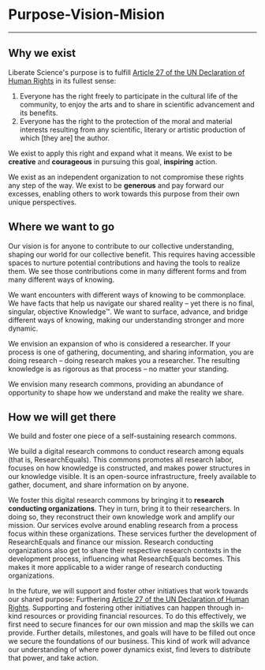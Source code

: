 # Purpose-Vision-Mision

---

## Why we exist

Liberate Science's purpose is to fulfill [Article 27 of the UN Declaration of Human Rights](https://www.un.org/en/about-us/universal-declaration-of-human-rights) in its fullest sense:

1. Everyone has the right freely to participate in the cultural life of the community, to enjoy the arts and to share in scientific advancement and its benefits.
2. Everyone has the right to the protection of the moral and material interests resulting from any scientific, literary or artistic production of which [they are] the author.

We exist to apply this right and expand what it means. We exist to be **creative** and **courageous** in pursuing this goal, **inspiring** action.

We exist as an independent organization to not compromise these rights any step of the way. We exist to be **generous** and pay forward our excesses, enabling others to work towards this purpose from their own unique perspectives.

## Where we want to go

Our vision is for anyone to contribute to our collective understanding, shaping our world for our collective benefit. This requires having accessible spaces to nurture potential contributions and having the tools to realize them. We see those contributions come in many different forms and from many different ways of knowing.

We want encounters with different ways of knowing to be commonplace. We have facts that help us navigate our shared reality – yet there is no final, singular, objective Knowledge™. We want to surface, advance, and bridge different ways of knowing, making our understanding stronger and more dynamic.

We envision an expansion of who is considered a researcher. If your process is one of gathering, documenting, and sharing information, you are doing research – doing research makes you a researcher. The resulting knowledge is as rigorous as that process – no matter your standing.

We envision many research commons, providing an abundance of opportunity to shape how we understand and make the reality we share.

## How we will get there

We build and foster one piece of a self-sustaining research commons.

We build a digital research commons to conduct research among equals (that is, ResearchEquals). This commons promotes all research labor, focuses on how knowledge is constructed, and makes power structures in our knowledge visible. It is an open-source infrastructure, freely available to gather, document, and share information on by anyone.

We foster this digital research commons by bringing it to **research conducting organizations**. They in turn, bring it to their researchers. In doing so, they reconstruct their own knowledge work and amplify our mission. Our services evolve around enabling research from a process focus within these organizations. These services further the development of ResearchEquals and finance our mission. Research conducting organizations also get to share their respective research contexts in the development process, influencing what ResearchEquals becomes. This makes it more applicable to a wider range of research conducting organizations.

In the future, we will support and foster other initiatives that work towards our shared purpose: Furthering [Article 27 of the UN Declaration of Human Rights](https://www.un.org/en/about-us/universal-declaration-of-human-rights). Supporting and fostering other initiatives can happen through in-kind resources or providing financial resources. To do this effectively, we first need to secure finances for our own mission and map the skills we can provide. Further details, milestones, and goals will have to be filled out once we secure the foundations of our business. This kind of work will advance our understanding of where power dynamics exist, find levers to distribute that power, and take action.
